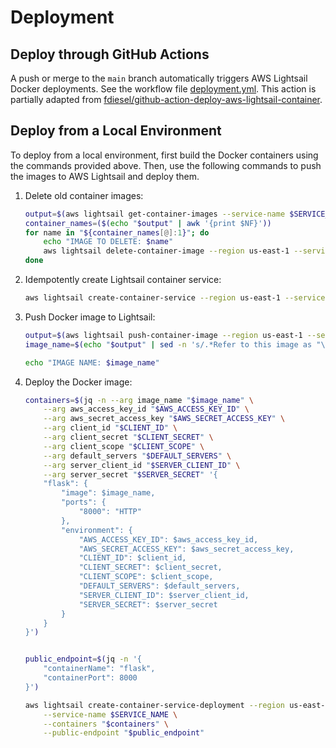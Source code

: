 # Deployment
## Deploy through GitHub Actions

A push or merge to the `main` branch automatically triggers AWS Lightsail Docker deployments. See the workflow file [deployment.yml](https://github.com/haochenpan/diaspora-service/blob/main/.github/workflows/deployment.yml). This action is partially adapted from [fdiesel/github-action-deploy-aws-lightsail-container](https://github.com/fdiesel/github-action-deploy-aws-lightsail-container).

## Deploy from a Local Environment

To deploy from a local environment, first build the Docker containers using the commands provided above. Then, use the following commands to push the images to AWS Lightsail and deploy them.

1. Delete old container images:

    ```bash
    output=$(aws lightsail get-container-images --service-name $SERVICE_NAME --no-paginate --output text)
    container_names=($(echo "$output" | awk '{print $NF}'))
    for name in "${container_names[@]:1}"; do
        echo "IMAGE TO DELETE: $name"
        aws lightsail delete-container-image --region us-east-1 --service-name $SERVICE_NAME --image "$name" || true
    done
    ```

2. Idempotently create Lightsail container service:

    ```bash
    aws lightsail create-container-service --region us-east-1 --service-name $SERVICE_NAME --power small --scale 1 || true
    ```

3. Push Docker image to Lightsail:

    ```bash
    output=$(aws lightsail push-container-image --region us-east-1 --service-name $SERVICE_NAME --label $CONTAINER_NAME --image $CONTAINER_NAME)
    image_name=$(echo "$output" | sed -n 's/.*Refer to this image as "\(.*\)" in deployments.*/\1/p')

    echo "IMAGE NAME: $image_name"
    ```

4. Deploy the Docker image:

    ```bash
    containers=$(jq -n --arg image_name "$image_name" \
        --arg aws_access_key_id "$AWS_ACCESS_KEY_ID" \
        --arg aws_secret_access_key "$AWS_SECRET_ACCESS_KEY" \
        --arg client_id "$CLIENT_ID" \
        --arg client_secret "$CLIENT_SECRET" \
        --arg client_scope "$CLIENT_SCOPE" \
        --arg default_servers "$DEFAULT_SERVERS" \
        --arg server_client_id "$SERVER_CLIENT_ID" \
        --arg server_secret "$SERVER_SECRET" '{
        "flask": {
            "image": $image_name,
            "ports": {
                "8000": "HTTP"
            },
            "environment": {
                "AWS_ACCESS_KEY_ID": $aws_access_key_id,
                "AWS_SECRET_ACCESS_KEY": $aws_secret_access_key,
                "CLIENT_ID": $client_id,
                "CLIENT_SECRET": $client_secret,
                "CLIENT_SCOPE": $client_scope,
                "DEFAULT_SERVERS": $default_servers,
                "SERVER_CLIENT_ID": $server_client_id,
                "SERVER_SECRET": $server_secret
            }
        }
    }')


    public_endpoint=$(jq -n '{
        "containerName": "flask",
        "containerPort": 8000
    }')

    aws lightsail create-container-service-deployment --region us-east-1 \
        --service-name $SERVICE_NAME \
        --containers "$containers" \
        --public-endpoint "$public_endpoint"
    ```
